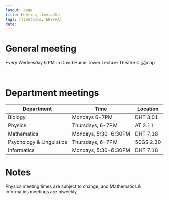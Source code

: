 ```yaml
---
layout: page
title: Meeting timetable
tags: [timetable, EUYSRA]
date:
---
```

# General meeting

Every Wednesday 6 PM in David Hume Tower Lecture Theatre C
![map](https://image.ibb.co/fwhGMp/map.png)

 <br>  <!--  Space between -->

# Department meetings

| Department               | Time             | Location     |
| -------------------------|------------------|--------------|
| Biology                  | Mondays 6-7PM    | DHT 3.01     |
| Physics                  | Thursdays, 6-7PM | AT 2.11      |
| Mathematics              | Mondays, 5:30-6:30PM | DHT 7.18 |
| Psychology & Linguistics | Thursdays, 6-7PM | 50GS 2.30    |
| Informatics              | Mondays, 5:30-6:30PM | DHT 7.18 |

# Notes

Physics meeting times are subject to change, and Mathematics & Informatics meetings are biweekly.
